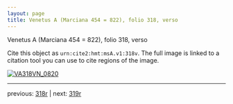 ```yaml
---
layout: page
title: Venetus A (Marciana 454 = 822), folio 318, verso
---
```


Venetus A (Marciana 454 = 822), folio 318, verso

Cite this object as `urn:cite2:hmt:msA.v1:318v`.  The full image is linked to a citation tool you can use to cite regions of the image.

[![VA318VN_0820](http://www.homermultitext.org/iipsrv?IIIF=/project/homer/pyramidal/deepzoom/hmt/vaimg/2017a/VA318VN_0820.tif/full/800,/0/default.jpg)](http://www.homermultitext.org/ict2/?urn=urn:cite2:hmt:vaimg.2017a:VA318VN_0820) 

---

previous:  [318r](../318r/) | next: [319r](../319r/)